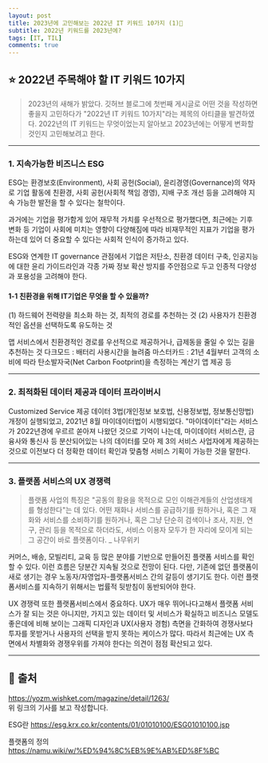 ```yaml
---
layout: post
title: 2023년에 고민해보는 2022년 IT 키워드 10가지 (1)🌱
subtitle: 2022년 키워드를 2023년에?
tags: [IT, TIL]
comments: true
---
```



##  ⭐️ 2022년 주목해야 할 IT 키워드 10가지

> 2023년의 새해가 밝았다. 깃허브 블로그에 첫번째 게시글로 어떤 것을 작성하면 좋을지 고민하다가 "2022년 IT 키워드 10가지"라는 제목의 아티클을 발견하였다. 2022년의 IT 키워드는 무엇이었는지 알아보고 2023년에는 어떻게 변화할 것인지 고민해보려고 한다.

---

### 1. 지속가능한 비즈니스 ESG
ESG는 환경보호(Environment), 사회 공헌(Social), 윤리경영(Governance)의 약자로 기업 활동에 친환경, 사회 공헌(사회적 책임 경영), 지배 구조 개선 등을 고려해야 지속 가능한 발전을 할 수 있다는 철학이다. 

과거에는 기업을 평가함게 있어 재무적 가치를 우선적으로 평가했다면, 최근에는 기후 변화 등 기업이 사회에 미치는 영향이 다양해짐에 따라 비재무적인 지표가 기업을 평가하는데 있어 더 중요할 수 있다는 사회적 인식이 증가하고 있다. 

ESG와 연계한 IT governance 관점에서 기업은 저탄소, 친환경 데이터 구축, 인공지능에 대한 윤리 가이드라인과 각종 가짜 정보 확산 방지를 주안점으로 두고 인종적 다양성과 포용성을 고려해야 한다.

#### 1-1 친환경을 위해 IT기업은 무엇을 할 수 있을까?
(1) 하드웨어 전력량을 최소화 하는 것, 최적의 경로를 추천하는 것
(2) 사용자가 친환경적인 옵션을 선택하도록 유도하는 것 

맵 서비스에서 친환경적인 경로를 우선적으로 제공하거나, 급제동을 줄일 수 있는 길을 추천하는 것
다크모드 : 배터리 사용시간을 늘려줌
마스터카드 : 21년 4월부터 고객의 소비에 따라 탄소발자국(Net Carbon Footprint)을 측정하는 계산기 앱 제공 등

---

### 2. 최적화된 데이터 제공과 데이터 프라이버시
Customized Service 제공
데이터 3법(개인정보 보호법, 신용정보법, 정보통신망법) 개정이 실행되었고, 2021년 8월 마이데이터법이 시행되었다. 
"마이데이터"라는 서비스가 2022년경에 우르르 쏟아져 나왔던 것으로 기억이 나는데, 마이데이터 서비스란, 금융사와 통신사 등 분산되어있는 나의 데이터를 모아 제 3의 서비스 사업자에게 제공하는 것으로 이전보다 더 정확한 데이터 확인과 맞춤형 서비스 기획이 가능한 것을 말한다.

---

### 3. 플랫폼 서비스의 UX 경쟁력
> 플랫폼 사업의 특징은 "공동의 활용을 목적으로 모인 이해관계들의 산업생태계를 형성한다"는 데 있다. 어떤 재화나 서비스를 공급하기를 원하거나, 혹은 그 재화와 서비스를 소비하기를 원하거나, 혹은 그냥 단순히 검색이나 조사, 지원, 연구, 관리 등을 목적으로 하더라도, 서비스 이용자 모두가 한 자리에 모이게 되는 그 공간이 바로 플랫폼이다. _ 나무위키

커머스, 배송, 모빌리티, 교육 등 많은 분야를 기반으로 만들어진 플랫폼 서비스를 확인할 수 있다. 이런 흐름은 당분간 지속될 것으로 전망이 된다. 다만, 기존에 없던 플랫폼이 새로 생기는 경우 노동자/자영업자-플랫폼서비스 간의 갈등이 생기기도 한다. 이런 플랫폼서비스를  지속하기 위해서는 법률적 뒷받침이 동반되어야 한다. 

UX 경쟁력 또한 플랫폼서비스에서 중요하다. UX가 매우 뛰어나다고해서 플랫폼 서비스가 잘 되는 것은 아니지만, 가지고 있는 데이터 및 서비스가 확실하고 비즈니스 모델도 좋은데에 비해 보이는 그래픽 디자인과 UX(사용자 경험) 측면을 간화하여 경쟁사보다 투자를 못받거나 사용자의 선택을 받지 못하는 케이스가 많다. 따라서 최근에는 UX 측면에서 차별화와 경쟁우위를 가져야 한다는 의견이 점점 확산되고 있다. 


---

## 🌿 출처
https://yozm.wishket.com/magazine/detail/1263/  
위 링크의 기사를 보고 작성합니다.

ESG란 https://esg.krx.co.kr/contents/01/01010100/ESG01010100.jsp

플랫폼의 정의 https://namu.wiki/w/%ED%94%8C%EB%9E%AB%ED%8F%BC
